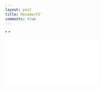 ```yaml
---
layout: post
title: Resume/CV
comments: true
---
```

"             "












![Resume](erd.pdf)
